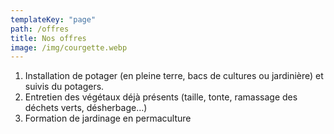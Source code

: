 ```yaml
---
templateKey: "page"
path: /offres
title: Nos offres
image: /img/courgette.webp
---
```


1. Installation de potager (en pleine terre, bacs de cultures ou jardinière) et suivis
   du potagers.
2. Entretien des végétaux déjà présents (taille, tonte, ramassage des déchets verts,
   désherbage…)
3. Formation de jardinage en permaculture
